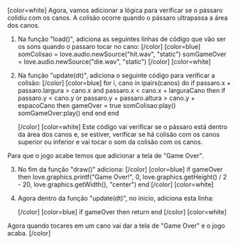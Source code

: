 [color=white]
Agora, vamos adicionar a lógica para verificar se o pássaro colidiu com os canos. 
A colisão ocorre quando o pássaro ultrapassa a área dos canos.

1. Na função "load()", adiciona as seguintes linhas de código que vão ser os sons quando o 
passaro tocar no cano:
   [/color] [color=blue]
   somColisao = love.audio.newSource("hit.wav", "static")
   somGameOver = love.audio.newSource("die.wav", "static")
   [/color] [color=white]
2. Na função "update(dt)", adiciona o seguinte código para verificar a colisão:
   [/color] [color=blue]
   for i, cano in ipairs(canos) do
     if passaro.x + passaro.largura > cano.x and passaro.x < cano.x + larguraCano then
         if passaro.y < cano.y or passaro.y + passaro.altura > cano.y + espacoCano then
               gameOver = true
               somColisao:play()
               somGameOver:play()
           end
       end
   end

   [/color] [color=white]
Este código vai verificar se o pássaro está dentro da área dos canos e, 
se estiver, verificar se há colisão com os canos superior ou inferior e vai tocar 
o som da colisão com os canos.

Para que o jogo acabe temos que adicionar a tela de "Game Over".

3. No fim da função "draw()" adiciona:
   [/color] [color=blue]
       if gameOver then
           love.graphics.printf("Game Over!", 0, love.graphics.getHeight() / 2 - 20, 
            love.graphics.getWidth(), "center")
        end
    [/color] [color=white]

4. Agora dentro da função "update(dt)", no inicio, adiciona esta linha:

   [/color] [color=blue]
   if gameOver then
       return
   end
   [/color] [color=white]

Agora quando tocares em um cano vai dar a tela de "Game Over" e o jogo acaba.
[/color] 